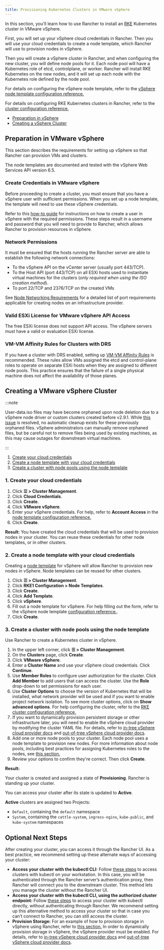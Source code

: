 ```yaml
---
title: Provisioning Kubernetes Clusters in VMware vSphere
---
```


<head>
  <link rel="canonical" href="https://ranchermanager.docs.rancher.com/how-to-guides/new-user-guides/launch-kubernetes-with-rancher/use-new-nodes-in-an-infra-provider/vsphere/provision-kubernetes-clusters-in-vsphere"/>
</head>

In this section, you'll learn how to use Rancher to install an [RKE](https://rancher.com/docs/rke/latest/en/)  Kubernetes cluster in VMware vSphere.

First, you will set up your vSphere cloud credentials in Rancher. Then you will use your cloud credentials to create a node template, which Rancher will use to provision nodes in vSphere.

Then you will create a vSphere cluster in Rancher, and when configuring the new cluster, you will define node pools for it. Each node pool will have a Kubernetes role of etcd, controlplane, or worker. Rancher will install RKE Kubernetes on the new nodes, and it will set up each node with the Kubernetes role defined by the node pool.

For details on configuring the vSphere node template, refer to the [vSphere node template configuration reference.](../../../../../reference-guides/cluster-configuration/downstream-cluster-configuration/node-template-configuration/vsphere.md)

For details on configuring RKE Kubernetes clusters in Rancher, refer to the [cluster configuration reference.](../../../../../reference-guides/cluster-configuration/rancher-server-configuration/rke1-cluster-configuration.md#rke-cluster-config-file-reference)


- [Preparation in vSphere](#preparation-in-vmware-vsphere)
- [Creating a vSphere Cluster](#creating-a-vmware-vsphere-cluster)

## Preparation in VMware vSphere

This section describes the requirements for setting up vSphere so that Rancher can provision VMs and clusters.

The node templates are documented and tested with the vSphere Web Services API version 6.5.

### Create Credentials in VMware vSphere

Before proceeding to create a cluster, you must ensure that you have a vSphere user with sufficient permissions. When you set up a node template, the template will need to use these vSphere credentials.

Refer to this [how-to guide](create-credentials.md) for instructions on how to create a user in vSphere with the required permissions. These steps result in a username and password that you will need to provide to Rancher, which allows Rancher to provision resources in vSphere.

### Network Permissions

It must be ensured that the hosts running the Rancher server are able to establish the following network connections:

- To the vSphere API on the vCenter server (usually port 443/TCP).
- To the Host API (port 443/TCP) on all ESXi hosts used to instantiate virtual machines for the clusters (*only required when using the ISO creation method*).
- To port 22/TCP and 2376/TCP on the created VMs

See [Node Networking Requirements](../../../kubernetes-clusters-in-rancher-setup/node-requirements-for-rancher-managed-clusters.md#networking-requirements) for a detailed list of port requirements applicable for creating nodes on an infrastructure provider.

### Valid ESXi License for VMware vSphere API Access

The free ESXi license does not support API access. The vSphere servers must have a valid or evaluation ESXi license.

### VM-VM Affinity Rules for Clusters with DRS

If you have a cluster with DRS enabled, setting up [VM-VM Affinity Rules](https://docs.vmware.com/en/VMware-vSphere/6.5/com.vmware.vsphere.resmgmt.doc/GUID-7297C302-378F-4AF2-9BD6-6EDB1E0A850A.html) is recommended. These rules allow VMs assigned the etcd and control-plane roles to operate on separate ESXi hosts when they are assigned to different node pools. This practice ensures that the failure of a single physical machine does not affect the availability of those planes.

## Creating a VMware vSphere Cluster

:::note

User-data.iso files may have become orphaned upon node deletion due to a vSphere node driver or custom clusters created before v2.9.1. While [this issue](https://github.com/rancher/rancher/issues/25073) is resolved, no automatic cleanup exists for these previously orphaned files. vSphere administrators can manually remove orphaned files, but be careful not to remove files being used by existing machines, as this may cause outages for downstream virtual machines.

:::

1. [Create your cloud credentials](#1-create-your-cloud-credentials)
2. [Create a node template with your cloud credentials](#2-create-a-node-template-with-your-cloud-credentials)
3. [Create a cluster with node pools using the node template](#3-create-a-cluster-with-node-pools-using-the-node-template)

### 1. Create your cloud credentials

1. Click **☰ > Cluster Management**.
1. Click **Cloud Credentials**.
1. Click **Create**.
1. Click **VMware vSphere**.
1. Enter your vSphere credentials. For help, refer to **Account Access** in the [node template configuration reference.](../../../../../reference-guides/cluster-configuration/downstream-cluster-configuration/node-template-configuration/vsphere.md)
1. Click **Create**.

**Result:** You have created the cloud credentials that will be used to provision nodes in your cluster. You can reuse these credentials for other node templates, or in other clusters.

### 2. Create a node template with your cloud credentials

Creating a [node template](../use-new-nodes-in-an-infra-provider.md#node-templates) for vSphere will allow Rancher to provision new nodes in vSphere. Node templates can be reused for other clusters.

1. Click **☰ > Cluster Management**.
1. Click **RKE1 Configuration > Node Templates**.
1. Click **Create**.
1. Click **Add Template**.
1. Click **vSphere**.
1. Fill out a node template for vSphere. For help filling out the form, refer to the vSphere node template [configuration reference.](../../../../../reference-guides/cluster-configuration/downstream-cluster-configuration/node-template-configuration/vsphere.md).
1. Click **Create**.

### 3. Create a cluster with node pools using the node template

Use Rancher to create a Kubernetes cluster in vSphere.

1. In the upper left corner, click **☰ > Cluster Management**.
1. On the **Clusters** page, click **Create**.
1. Click **VMware vSphere**.
1. Enter a **Cluster Name** and use your vSphere cloud credentials. Click **Continue**.
1. Use **Member Roles** to configure user authorization for the cluster. Click **Add Member** to add users that can access the cluster. Use the **Role** drop-down to set permissions for each user.
1. Use **Cluster Options** to choose the version of Kubernetes that will be installed, what network provider will be used and if you want to enable project network isolation. To see more cluster options, click on **Show advanced options**. For help configuring the cluster, refer to the [RKE cluster configuration reference.](../../../../../reference-guides/cluster-configuration/rancher-server-configuration/rke1-cluster-configuration.md)
1. If you want to dynamically provision persistent storage or other infrastructure later, you will need to enable the vSphere cloud provider by modifying the cluster YAML file. For details, refer to [in-tree vSphere cloud provider docs](../../../../../how-to-guides/new-user-guides/kubernetes-clusters-in-rancher-setup/set-up-cloud-providers/configure-in-tree-vsphere.md) and [out-of-tree vSphere cloud provider docs](../../../../../how-to-guides/new-user-guides/kubernetes-clusters-in-rancher-setup/set-up-cloud-providers/configure-out-of-tree-vsphere.md).
1. Add one or more node pools to your cluster. Each node pool uses a node template to provision new nodes. For more information about node pools, including best practices for assigning Kubernetes roles to the nodes, see [this section.](../use-new-nodes-in-an-infra-provider.md#node-pools)
1. Review your options to confirm they're correct. Then click **Create**.

**Result:**

Your cluster is created and assigned a state of **Provisioning**. Rancher is standing up your cluster.

You can access your cluster after its state is updated to **Active**.

**Active** clusters are assigned two Projects:

- `Default`, containing the `default` namespace
- `System`, containing the `cattle-system`, `ingress-nginx`, `kube-public`, and `kube-system` namespaces


## Optional Next Steps

After creating your cluster, you can access it through the Rancher UI. As a best practice, we recommend setting up these alternate ways of accessing your cluster:

- **Access your cluster with the kubectl CLI:** Follow [these steps](../../../../new-user-guides/manage-clusters/access-clusters/use-kubectl-and-kubeconfig.md#accessing-clusters-with-kubectl-from-your-workstation) to access clusters with kubectl on your workstation. In this case, you will be authenticated through the Rancher server’s authentication proxy, then Rancher will connect you to the downstream cluster. This method lets you manage the cluster without the Rancher UI.
- **Access your cluster with the kubectl CLI, using the authorized cluster endpoint:** Follow [these steps](../../../../new-user-guides/manage-clusters/access-clusters/use-kubectl-and-kubeconfig.md#authenticating-directly-with-a-downstream-cluster) to access your cluster with kubectl directly, without authenticating through Rancher. We recommend setting up this alternative method to access your cluster so that in case you can’t connect to Rancher, you can still access the cluster.
- **Provision Storage:** For an example of how to provision storage in vSphere using Rancher, refer to [this section.](../../../manage-clusters/provisioning-storage-examples/provisioning-storage-examples.md) In order to dynamically provision storage in vSphere, the vSphere provider must be enabled. For details, refer to [in-tree vSphere cloud provider docs](../../../../../how-to-guides/new-user-guides/kubernetes-clusters-in-rancher-setup/set-up-cloud-providers/configure-in-tree-vsphere.md) and [out-of-tree vSphere cloud provider docs](../../../../../how-to-guides/new-user-guides/kubernetes-clusters-in-rancher-setup/set-up-cloud-providers/configure-out-of-tree-vsphere.md).
